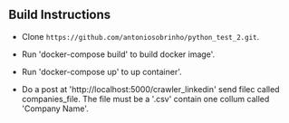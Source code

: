 ## Build Instructions

- Clone `https://github.com/antoniosobrinho/python_test_2.git`.
- Run 'docker-compose build' to build docker image'.
- Run 'docker-compose up' to up container'.

- Do a post at 'http://localhost:5000/crawler_linkedin' send filec called companies_file. The file must be a '.csv' contain one collum called 'Company Name'.
